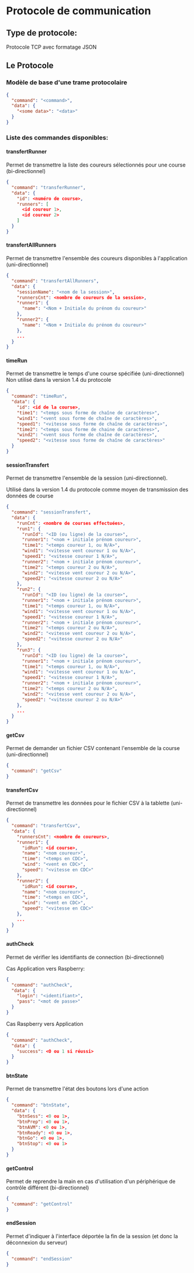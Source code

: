 # Protocole de communication

## Type de protocole:

Protocole TCP avec formatage JSON

## Le Protocole

### Modèle de base d'une trame protocolaire

```json
{
  "command": "<command>",
  "data": {
    "<some data>": "<data>"
  }
}
```

### Liste des commandes disponibles:

#### transfertRunner

Permet de transmettre la liste des coureurs sélectionnés pour une course (bi-directionnel)

```json
{
  "command": "transferRunner",
  "data": {
    "id": <numéro de course>,
    "runners": [
      <id coureur 1>,
      <id coureur 2>
    ]
  }
}
```

#### transfertAllRunners

Permet de transmettre l'ensemble des coureurs disponibles à l'application (uni-directionnel)

```json
{
  "command": "transfertAllRunners",
  "data": {
    "sessionName": "<nom de la session>",
    "runnersCnt": <nombre de coureurs de la session>,
    "runner1": {
      "name": "<Nom + Initiale du prénom du coureur>"
    },
    "runner2": {
      "name": "<Nom + Initiale du prénom du coureur>"
    },
    ...
  }
}
```

#### timeRun

Permet de transmettre le temps d'une course spécifiée (uni-directionnel)
Non utilisé dans la version 1.4 du protocole

```json
{
  "command": "timeRun",
  "data": {
    "id": <id de la course>,
    "time1": "<temps sous forme de chaîne de caractères>",
    "wind1": "<vent sous forme de chaîne de caractères>",
    "speed1": "<vitesse sous forme de chaîne de caractères>",
    "time2": "<temps sous forme de chaine de caractères>",
    "wind2": "<vent sous forme de chaîne de caractères>",
    "speed2": "<vitesse sous forme de chaîne de caractères>"
  }
}
```

#### sessionTransfert

Permet de transmettre l'ensemble de la session (uni-directionnel).

Utilisé dans la version 1.4 du protocole comme moyen de transmission des données de course

```json
{
  "command": "sessionTransfert",
  "data": {
    "runCnt": <nombre de courses effectuées>,
    "run1": {
      "runId": "<ID (ou ligne) de la course>",
      "runner1": "<nom + initiale prénom coureur>",
      "time1": "<temps coureur 1, ou N/A>",
      "wind1": "<vitesse vent coureur 1 ou N/A>",
      "speed1": "<vitesse coureur 1 N/A>",
      "runner2": "<nom + initiale prénom coureur>",
      "time2": "<temps coureur 2 ou N/A>",
      "wind2": "<vitesse vent coureur 2 ou N/A>",
      "speed2": "<vitesse coureur 2 ou N/A>"
    },
    "run2": {
      "runId": "<ID (ou ligne) de la course>",
      "runner1": "<nom + initiale prénom coureur>",
      "time1": "<temps coureur 1, ou N/A>",
      "wind1": "<vitesse vent coureur 1 ou N/A>",
      "speed1": "<vitesse coureur 1 N/A>",
      "runner2": "<nom + initiale prénom coureur>",
      "time2": "<temps coureur 2 ou N/A>",
      "wind2": "<vitesse vent coureur 2 ou N/A>",
      "speed2": "<vitesse coureur 2 ou N/A>"
    },
    "run3": {
      "runId": "<ID (ou ligne) de la course>",
      "runner1": "<nom + initiale prénom coureur>",
      "time1": "<temps coureur 1, ou N/A>",
      "wind1": "<vitesse vent coureur 1 ou N/A>",
      "speed1": "<vitesse coureur 1 N/A>",
      "runner2": "<nom + initiale prénom coureur>",
      "time2": "<temps coureur 2 ou N/A>",
      "wind2": "<vitesse vent coureur 2 ou N/A>",
      "speed2": "<vitesse coureur 2 ou N/A>"
    },
    ...
  }
}
```

#### getCsv

Permet de demander un fichier CSV contenant l'ensemble de la course (uni-directionnel)

```json
{
  "command": "getCsv"
}
```

#### transfertCsv

Permet de transmettre les données pour le fichier CSV à la tablette (uni-directionnel)

```json
{
  "command": "transfertCsv",
  "data": {
    "runnersCnt": <nombre de coureurs>,
    "runner1": {
      "idRun": <id course>,
      "name": "<nom coureur>",
      "time": "<temps en CDC>",
      "wind": "<vent en CDC>",
      "speed": "<vitesse en CDC>"
    },
    "runner2": {
      "idRun": <id course>,
      "name": "<nom coureur>",
      "time": "<temps en CDC>",
      "wind": "<vent en CDC>",
      "speed": "<vitesse en CDC>"
    },
    ...
  }
}
```

#### authCheck

Permet de vérifier les identifiants de connection (bi-directionnel)

Cas Application vers Raspberry:

```json
{
  "command": "authCheck",
  "data": {
    "login": "<identifiant>",
    "pass": "<mot de passe>"
  }
}
```

Cas Raspberry vers Application

```json
{
  "command": "authCheck",
  "data": {
    "success": <O ou 1 si réussi>
  }
}
```

#### btnState

Permet de transmettre l'état des boutons lors d'une action

```json
{
  "command": "btnState",
  "data": {
    "btnSess": <0 ou 1>,
    "btnPrep": <0 ou 1>,
    "btnAVM": <0 ou 1>,
    "btnReady": <0 ou 1>,
    "btnGo": <0 ou 1>,
    "btnStop": <0 ou 1>
  }
}
```

#### getControl

Permet de reprendre la main en cas d'utilisation d'un périphérique de contrôle différent (bi-directionnel)

```json
{
  "command": "getControl"
}
```

#### endSession

Permet d'indiquer à l'interface déportée la fin de la session (et donc la déconnexion du serveur)

```json
{
  "command": "endSession"
}
```
